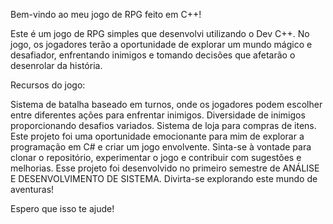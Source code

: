 Bem-vindo ao meu jogo de RPG feito em C++!

Este é um jogo de RPG simples que desenvolvi utilizando o Dev C++. No jogo, os jogadores terão a oportunidade de explorar um mundo mágico e desafiador, enfrentando inimigos e tomando decisões que afetarão o desenrolar da história.

Recursos do jogo:

Sistema de batalha baseado em turnos, onde os jogadores podem escolher entre diferentes ações para enfrentar inimigos.
Diversidade de inimigos proporcionando desafios variados.
Sistema de loja para compras de itens.
Este projeto foi uma oportunidade emocionante para mim de explorar a programação em C# e criar um jogo envolvente. Sinta-se à vontade para clonar o repositório, experimentar o jogo e contribuir com sugestões e melhorias.
Esse projeto foi desenvolvido no primeiro semestre de ANÁLISE E DESENVOLVIMENTO DE SISTEMA.
Divirta-se explorando este mundo de aventuras!

Espero que isso te ajude!
